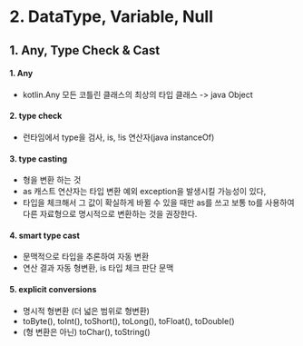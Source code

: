 # 2. DataType, Variable, Null

## 1. Any, Type Check & Cast

#### 1. Any
 - kotlin.Any 모든 코틀린 클래스의 최상의 타입 클래스 -> java Object
 
#### 2. type check
 - 런타임에서 type을 검사, is, !is 연산자(java instanceOf)

#### 3. type casting
 - 형을 변환 하는 것
 - as 캐스트 연산자는 타입 변환 예외 exception을 발생시킬 가능성이 있다,
 - 타입을 체크해서 그 값이 확실하게 바뀔 수 있을 때만 as를 쓰고 보통 to를 사용하여 다른 자료형으로 명시적으로 변환하는 것을 권장한다.

#### 4. smart type cast
 - 문맥적으로 타입을 추론하여 자동 변환
 - 연산 결과 자동 형변환, is 타입 체크 판단 문맥

#### 5. explicit conversions
 - 명시적 형변환 (더 넓은 범위로 형변환)
 - toByte(), toInt(), toShort(), toLong(), toFloat(), toDouble()
 - (형 변환은 아닌) toChar(), toString()

